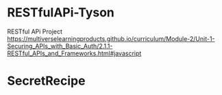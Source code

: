 # RESTfulAPi-Tyson
RESTful APi Project
https://multiverselearningproducts.github.io/curriculum/Module-2/Unit-1-Securing_APIs_with_Basic_Auth/2.1.1-RESTful_APIs_and_Frameworks.html#javascript
# SecretRecipe
